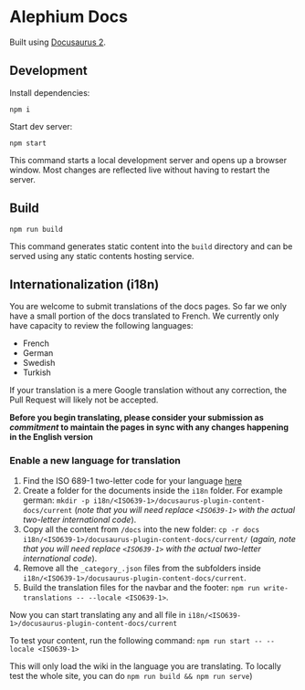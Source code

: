 # Alephium Docs

Built using [Docusaurus 2](https://docusaurus.io/).

## Development

Install dependencies:

```shell
npm i
```

Start dev server:

```shell
npm start
```

This command starts a local development server and opens up a browser window. Most changes are reflected live without having to restart the server.

## Build

```shell
npm run build
```

This command generates static content into the `build` directory and can be served using any static contents hosting service.

## Internationalization (i18n)

You are welcome to submit translations of the docs pages. So far we only have a small portion of the docs translated to French. We currently only have capacity to review the following languages:

- French
- German
- Swedish
- Turkish

If your translation is a mere Google translation without any correction, the Pull Request will likely not be accepted.

**Before you begin translating, please consider your submission as _commitment_ to maintain the pages in sync with any changes happening in the English version**

### Enable a new language for translation

1. Find the ISO 689-1 two-letter code for your language [here](https://www.loc.gov/standards/iso639-2/php/English_list.php)
2. Create a folder for the documents inside the `i18n` folder. For example german: `mkdir -p i18n/<ISO639-1>/docusaurus-plugin-content-docs/current` (_note that you will need replace `<ISO639-1>` with the actual two-letter international code_).
3. Copy all the content from `/docs` into the new folder: `cp -r docs i18n/<ISO639-1>/docusaurus-plugin-content-docs/current/` (_again, note that you will need replace `<ISO639-1>` with the actual two-letter international code_).
4. Remove all the `_category_.json` files from the subfolders inside `i18n/<ISO639-1>/docusaurus-plugin-content-docs/current`.
5. Build the translation files for the navbar and the footer: `npm run write-translations -- --locale <ISO639-1>`.

Now you can start translating any and all file in `i18n/<ISO639-1>/docusaurus-plugin-content-docs/current`

To test your content, run the following command: `npm run start -- --locale <ISO639-1>`

This will only load the wiki in the language you are translating. To locally test the whole site, you can do `npm run build && npm run serve`)
